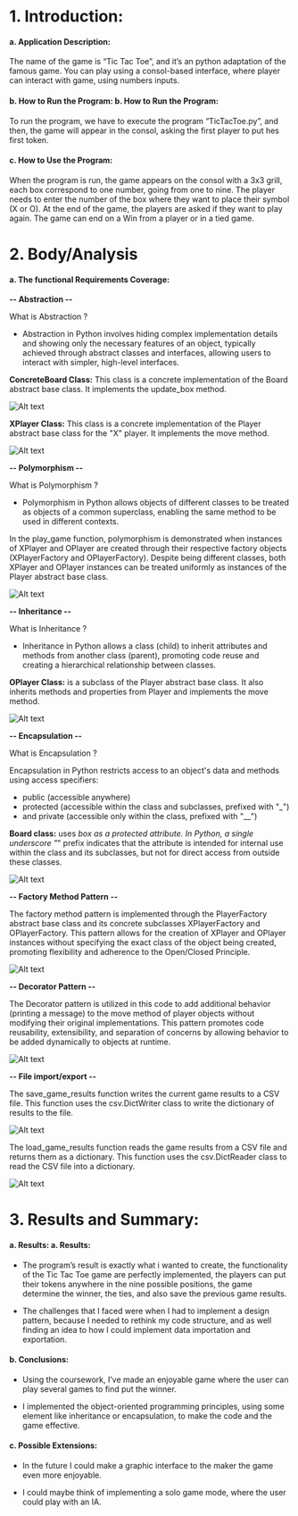 
# 1. Introduction:

#### a. Application Description:
The name of the game is “Tic Tac Toe”, and it’s an python adaptation of the famous game. 
You can play using a consol-based interface, where player can interact with game, using numbers inputs.

####  b. How to Run the Program:  b. How to Run the Program:
  To run the program, we have to execute the program “TicTacToe.py”, and then, the game will appear in the consol, 
 asking the first player to put hes first token. 

####   c. How to Use the Program:
  When the program is run, the game appears on the consol with a 3x3 grill, each box correspond to one number, going from one to nine. 
  The player needs to enter the number of the box where they want to place their symbol (X or O). At the end of the game, 
  the players are asked if they want to play again. The game can end on a Win from a player or in a tied game.

# 2. Body/Analysis
#### a. The functional Requirements Coverage:
 
**-- Abstraction --** 

What is Abstraction ? 

- Abstraction in Python involves hiding complex implementation details and showing only the necessary features of an object, typically achieved through abstract classes and interfaces, allowing users to interact with simpler, high-level interfaces.

**ConcreteBoard Class:** This class is a concrete implementation of the Board abstract base class. It implements the update_box method.

![Alt text](https://raw.githubusercontent.com/P-Mingi/Python-Laboratory/main/Images/abstract-1.png)

**XPlayer Class:** This class is a concrete implementation of the Player abstract base class for the "X" player. It implements the move method.

![Alt text](https://raw.githubusercontent.com/P-Mingi/Python-Laboratory/main/Images/abstract-2.png)

**-- Polymorphism --** 

What is Polymorphism ? 

- Polymorphism in Python allows objects of different classes to be treated as objects of a common superclass, enabling the same method to be used in different contexts.

In the play_game function, polymorphism is demonstrated when instances of XPlayer and OPlayer are created through their respective factory objects (XPlayerFactory and OPlayerFactory). Despite being different classes, both XPlayer and OPlayer instances can be treated uniformly as instances of the Player abstract base class.

![Alt text](https://raw.githubusercontent.com/P-Mingi/Python-Laboratory/main/Images/Polymorphidm.png)

**-- Inheritance --** 

What is Inheritance ? 

- Inheritance in Python allows a class (child) to inherit attributes and methods from another class (parent), promoting code reuse and creating a hierarchical relationship between classes.

**OPlayer Class:** is a subclass of the Player abstract base class. It also inherits methods and properties from Player and implements the move method.

![Alt text](https://raw.githubusercontent.com/P-Mingi/Python-Laboratory/main/Images/abstract-3.png)

**-- Encapsulation --** 

What is Encapsulation ? 

Encapsulation in Python restricts access to an object's data and methods using access specifiers: 

- public (accessible anywhere)
- protected (accessible within the class and subclasses, prefixed with "_")
- and private (accessible only within the class, prefixed with "__")

**Board class:** uses _box as a protected attribute. In Python, a single underscore "_" prefix indicates that the attribute is intended for internal use within the class and its subclasses, but not for direct access from outside these classes.

![Alt text](https://raw.githubusercontent.com/P-Mingi/Python-Laboratory/main/Images/encapsulation.png)

**-- Factory Method Pattern --** 

The factory method pattern is implemented through the PlayerFactory abstract base class and its concrete subclasses XPlayerFactory and OPlayerFactory. This pattern allows for the creation of XPlayer and OPlayer instances without specifying the exact class of the object being created, promoting flexibility and adherence to the Open/Closed Principle.

![Alt text](https://raw.githubusercontent.com/P-Mingi/Python-Laboratory/main/Images/Factory%20method.png)

**-- Decorator Pattern --** 

The Decorator pattern is utilized in this code to add additional behavior (printing a message) to the move method of player objects without modifying their original implementations. This pattern promotes code reusability, extensibility, and separation of concerns by allowing behavior to be added dynamically to objects at runtime.

![Alt text](https://raw.githubusercontent.com/P-Mingi/Python-Laboratory/main/Images/Decorator.png)


**-- File import/export --** 

The save_game_results function writes the current game results to a CSV file. This function uses the csv.DictWriter class to write the dictionary of results to the file.

![Alt text](https://raw.githubusercontent.com/P-Mingi/Python-Laboratory/main/Images/Csv-1.png)

The load_game_results function reads the game results from a CSV file and returns them as a dictionary. This function uses the csv.DictReader class to read the CSV file into a dictionary.

![Alt text](https://raw.githubusercontent.com/P-Mingi/Python-Laboratory/main/Images/Csv-2.png)


# 3. Results and Summary:

####  a. Results:  a. Results:
  - The program’s result is exactly what i wanted to create, the functionality of the Tic Tac Toe game are perfectly implemented, the players can put their tokens anywhere in the nine possible positions, the game determine the winner, the ties, and also save the previous game results. 
  
- The challenges that I faced were when I had to implement a design pattern, because I needed to rethink my code structure, and as well finding an idea to how I could implement data importation and exportation.

####   b. Conclusions:
 -  Using the coursework, I’ve made an enjoyable game where the user can play several games to find put the winner.
 
 - I implemented the object-oriented programming principles, using some element like inheritance or encapsulation, to make the code and the game effective.

####   c. Possible Extensions:
  - In the future I could make a graphic interface to the maker the game even more enjoyable. 
  
-  I could maybe think of implementing a solo game mode, where the user could play with an IA.
